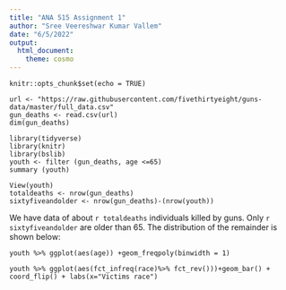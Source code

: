 ```yaml
---
title: "ANA 515 Assignment 1"
author: "Sree Veereshwar Kumar Vallem"
date: "6/5/2022"
output:
  html_document:
    theme: cosmo
---
```



```{r setup, include=FALSE}
knitr::opts_chunk$set(echo = TRUE)
```

```{r gun_deaths, include=FALSE}
url <- "https://raw.githubusercontent.com/fivethirtyeight/guns-data/master/full_data.csv"
gun_deaths <- read.csv(url)
dim(gun_deaths)
```

```{r youth, include=FALSE}
library(tidyverse)
library(knitr)
library(bslib)
youth <- filter (gun_deaths, age <=65)
summary (youth)
```

```{r, include=FALSE}
View(youth)
totaldeaths <- nrow(gun_deaths)
sixtyfiveandolder <- nrow(gun_deaths)-(nrow(youth))
```
We have data of about `r totaldeaths` individuals killed by guns. Only `r sixtyfiveandolder` are older than 65. The distribution of the remainder is shown below:


```{r youth_dist, echo=FALSE}
youth %>% ggplot(aes(age)) +geom_freqpoly(binwidth = 1)
```

```{r race-dist, echo=FALSE}
youth %>% ggplot(aes(fct_infreq(race)%>% fct_rev()))+geom_bar() + coord_flip() + labs(x="Victims race")
```
